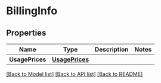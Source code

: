 # BillingInfo

## Properties

Name | Type | Description | Notes
------------ | ------------- | ------------- | -------------
**UsagePrices** | [**UsagePrices**](UsagePrices.md) |  | 

[[Back to Model list]](../README.md#documentation-for-models) [[Back to API list]](../README.md#documentation-for-api-endpoints) [[Back to README]](../README.md)


